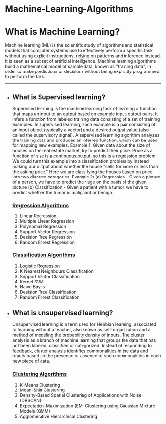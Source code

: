 # Machine-Learning-Algorithms
 <h1>What is Machine Learning?</h1>
 Machine learning (ML) is the scientific study of algorithms and statistical models that computer systems use to effectively perform a 
 specific task without using explicit instructions, relying on patterns and inference instead. It is seen as a subset of artificial 
 intelligence. Machine learning algorithms build a mathematical model of sample data, known as "training data", in order to make 
 predictions or decisions without being explicitly programmed to perform the task.
<hr>
<ul>
<li><h2>What is Supervised learning?</h2></li>
 Supervised learning is the machine learning task of learning a function that maps an input to an output based on example input-output pairs. It infers a function from labeled training data consisting of a set of training examples. In supervised learning, each example is a pair consisting of an input object (typically a vector) and a desired output value (also called the supervisory signal). A supervised learning algorithm analyzes the training data and produces an inferred function, which can be used for mapping new examples.
 Example 1:
Given data about the size of houses on the real estate market, try to predict their price. Price as a function of size is a continuous output, so this is a regression problem.
We could turn this example into a classification problem by instead making our output about whether the house "sells for more or less than the asking price." Here we are classifying the houses based on price into two discrete categories.
Example 2:
(a) Regression - Given a picture of a person, we have to predict their age on the basis of the given picture
(b) Classification - Given a patient with a tumor, we have to predict whether the tumor is malignant or benign.

 <h3><u>Regression Algorithms</u></h3>
       <ol>
        <li>Linear Regression</li>
        <li>Multiple Linear Regression</li>
        <li>Polynomail Regression</li>
        <li>Support Vector Regression</li>
        <li>Desision Tree Regression</li>
        <li>Random Forest Regression</li>
       </ol>
 
  <h3><u>Classification Algorithms</u></h3>
  <ol>
        <li>Logistic Regression</li>
        <li>K Nearest Neighbours Classification</li>
        <li>Support Vector Classification</li>
        <li>Kernel SVM</li>
        <li>Naive Bayes</li>
        <li>Desision Tree Classification</li>
        <li>Random Forest Classification</li>
       </ol>
 
<li><h2>What is unsupervised learning?</h2></li>
Unsupervised learning is a term used for Hebbian learning, associated to learning without a teacher, also known as self-organization and a method of modeling the probability density of inputs. The cluster analysis as a branch of machine learning that groups the data that has not been labeled, classified or categorized. Instead of responding to feedback, cluster analysis identifies commonalities in the data and reacts based on the presence or absence of such commonalities in each new piece of data.


  <h3><u>Clustering Algorithms</u></h3>
  <ol>
        <li>K-Means Clustering</li>
        <li>Mean-Shift Clustering</li>
        <li>Density-Based Spatial Clustering of Applications with Noise (DBSCAN)</li>
        <li>Expectation–Maximization (EM) Clustering using Gaussian Mixture Models (GMM)</li>
        <li>Agglomerative Hierarchical Clustering</li>
       </ol>
</ul>
